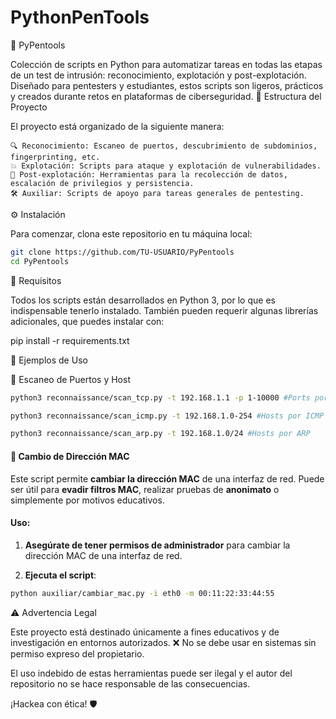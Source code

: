 # PythonPenTools
🐍 PyPentools

Colección de scripts en Python para automatizar tareas en todas las etapas de un test de intrusión: reconocimiento, explotación y post-explotación.
Diseñado para pentesters y estudiantes, estos scripts son ligeros, prácticos y creados durante retos en plataformas de ciberseguridad.
📁 Estructura del Proyecto

El proyecto está organizado de la siguiente manera:

    🔍 Reconocimiento: Escaneo de puertos, descubrimiento de subdominios, fingerprinting, etc.
    💥 Explotación: Scripts para ataque y explotación de vulnerabilidades.
    🔐 Post-explotación: Herramientas para la recolección de datos, escalación de privilegios y persistencia.
    🛠️ Auxiliar: Scripts de apoyo para tareas generales de pentesting.

⚙️ Instalación

Para comenzar, clona este repositorio en tu máquina local:

```bash
git clone https://github.com/TU-USUARIO/PyPentools
cd PyPentools
```

📌 Requisitos

Todos los scripts están desarrollados en Python 3, por lo que es indispensable tenerlo instalado. También pueden requerir algunas librerías adicionales, que puedes instalar con:

pip install -r requirements.txt

🎯 Ejemplos de Uso

📡 Escaneo de Puertos y Host

```bash
python3 reconnaissance/scan_tcp.py -t 192.168.1.1 -p 1-10000 #Ports por TCP

python3 reconnaissance/scan_icmp.py -t 192.168.1.0-254 #Hosts por ICMP

python3 reconnaissance/scan_arp.py -t 192.168.1.0/24 #Hosts por ARP
```
 #### 🔄 Cambio de Dirección MAC

Este script permite **cambiar la dirección MAC** de una interfaz de red. Puede ser útil para **evadir filtros MAC**, realizar pruebas de **anonimato** o simplemente por motivos educativos.

#### Uso:

1. **Asegúrate de tener permisos de administrador** para cambiar la dirección MAC de una interfaz de red.
   
2. **Ejecuta el script**:

```bash
python auxiliar/cambiar_mac.py -i eth0 -m 00:11:22:33:44:55
```
⚠️ Advertencia Legal

Este proyecto está destinado únicamente a fines educativos y de investigación en entornos autorizados.
❌ No se debe usar en sistemas sin permiso expreso del propietario.

El uso indebido de estas herramientas puede ser ilegal y el autor del repositorio no se hace responsable de las consecuencias.

¡Hackea con ética! 🛡️

